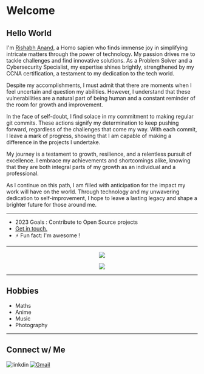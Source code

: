 # Welcome  

## Hello World

I'm [Rishabh Anand](https://www.linkedin.com/in/rishabhanandxz), a Homo sapien who finds immense joy in simplifying intricate matters through the power of technology. My passion drives me to tackle challenges and find innovative solutions. As a Problem Solver and a Cybersecurity Specialist, my expertise shines brightly, strengthened by my CCNA certification, a testament to my dedication to the tech world.

Despite my accomplishments, I must admit that there are moments when I feel uncertain and question my abilities. However, I understand that these vulnerabilities are a natural part of being human and a constant reminder of the room for growth and improvement.

In the face of self-doubt, I find solace in my commitment to making regular git commits. These actions signify my determination to keep pushing forward, regardless of the challenges that come my way. With each commit, I leave a mark of progress, showing that I am capable of making a difference in the projects I undertake.

My journey is a testament to growth, resilience, and a relentless pursuit of excellence. I embrace my achievements and shortcomings alike, knowing that they are both integral parts of my growth as an individual and a professional.

As I continue on this path, I am filled with anticipation for the impact my work will have on the world. Through technology and my unwavering dedication to self-improvement, I hope to leave a lasting legacy and shape a brighter future for those around me.

***

- 2023 Goals : Contribute to Open Source projects
- [Get in touch.](mailto:cse.19BCS4525@gmail.com)  
- ⚡ Fun fact: I'm awesome !

***

<p align="center"> <img src="https://github-readme-stats.vercel.app/api?username=TheFenrisLycaon&show_icons=true&theme=midnight-purple&count_private=trues"/>
<p align="center"><img src="https://github-readme-stats.vercel.app/api/top-langs/?username=TheFenrisLycaon&langs_count=12&layout=compact&theme=midnight-purple" />

***

## Hobbies

- Maths
- Anime
- Music
- Photography

***

## Connect w/ Me

[<img align="left" alt="linkdin" src="https://img.shields.io/badge/LinkedIn-0077B5?style=for-the-badge&logo=linkedin&logoColor=white" />](https://www.linkedin.com/in/rishabhanandxz)
[![Gmail](https://img.shields.io/badge/-gmail-%23D14836?style=for-the-badge&logo=Gmail&logoColor=white)](mailto:CSE.19BCS4525@gmail.com)
<a target="_blank" href="https://github.com/TheFenrisLycaon/TheFenrisLycaon"></a>
